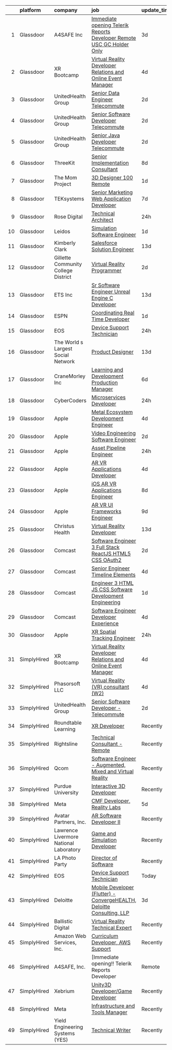 

|    | platform    | company                                | job                                                                                                                                                                                                                                                                                                                                                                                                                                                                                                                                                                                                                                                                                                                                                                                                                                                                                                                                                                                                                                                                                                                                                                                                                                                                                                                                                                                                                                                                                                                                                                                                                                                                                               | update_time   | location                |
|---:|:------------|:---------------------------------------|:--------------------------------------------------------------------------------------------------------------------------------------------------------------------------------------------------------------------------------------------------------------------------------------------------------------------------------------------------------------------------------------------------------------------------------------------------------------------------------------------------------------------------------------------------------------------------------------------------------------------------------------------------------------------------------------------------------------------------------------------------------------------------------------------------------------------------------------------------------------------------------------------------------------------------------------------------------------------------------------------------------------------------------------------------------------------------------------------------------------------------------------------------------------------------------------------------------------------------------------------------------------------------------------------------------------------------------------------------------------------------------------------------------------------------------------------------------------------------------------------------------------------------------------------------------------------------------------------------------------------------------------------------------------------------------------------------|:--------------|:------------------------|
|  1 | Glassdoor   | A4SAFE  Inc                            | [Immediate opening   Telerik Reports Developer   Remote  USC  GC Holder Only](https://www.glassdoor.com/partner/jobListing.htm?pos=103&ao=1110586&s=58&guid=000001833ffadf7684b03131f1118841&src=GD_JOB_AD&t=SR&vt=w&ea=1&cs=1_3409120f&cb=1663225749720&jobListingId=1008132359645&cpc=C3517E2410EFB392&jrtk=3-0-1gcvvlnt2jij2801-1gcvvlntik6d4800-5ce361136a4681b2--6NYlbfkN0Bzkuy17zoNwKMVjyusHhR7JNYo3SmelKzW8jp1Pa4Tk2raGOEy5KgPbfJPdBmcKmRw35whf30mrZP0cR8Vs54RPfcd9NG2M85kepgCUpVkiA6rpdOVkRk7M14uaNcdhRYZba-7aJz9pL_fYpL7PEYw9D8xIhaoSfyaJz2YuoKxdSi1qdiQt9EtC06qGmKBSspDGX2opq9aQbCDe21-gMosBwrdhN80ZaiS-sra6y_Ds54ve6o3ZG6rCezJJ0HmWAw354Jdsv27s6wnFYIgPWoRwYySMKMUj9uaP8MRcF-gYR7Spb957CzEBunJPio3Cq5TrKf84UGckBgptjnBYlsSbKAQUkAMYRpGpxrxke1PhHwg07Gmpq0NWGwrksDXoMiAlcVezFRo_xIFWWXaqEQgC_v_AMDFBC2T3l0qpySl4VdYdpzlDWaRI2myouw-bvU75HVKWNHA0_7p_m_3ZrK-XYMwNJ8wREL_O4sTmjedcEsbwPRk5c4-uaK9RdDrEfQiPBRAkFje04ipcWOskwCFM4Zn3963GBd6vhGfrEjWxUSPWmiiRlHVICf4k2iWYdQ%3D)                                                                                                                                                                                                                                                                                                                                                                                                                                                                                                                                                                                                                                                                                                              | 3d            | Remote                  |
|  2 | Glassdoor   | XR Bootcamp                            | [Virtual Reality Developer Relations and Online Event Manager](https://www.glassdoor.com/partner/jobListing.htm?pos=130&ao=1136043&s=58&guid=000001833ffadf7684b03131f1118841&src=GD_JOB_AD&t=SR&vt=w&ea=1&cs=1_653ce200&cb=1663225749723&jobListingId=1008131023623&jrtk=3-0-1gcvvlnt2jij2801-1gcvvlntik6d4800-e45df41c8139cd05-)                                                                                                                                                                                                                                                                                                                                                                                                                                                                                                                                                                                                                                                                                                                                                                                                                                                                                                                                                                                                                                                                                                                                                                                                                                                                                                                                                                | 4d            | Remote                  |
|  3 | Glassdoor   | UnitedHealth Group                     | [Senior Data Engineer   Telecommute](https://www.glassdoor.com/partner/jobListing.htm?pos=126&ao=1110586&s=58&guid=000001833ffadf7684b03131f1118841&src=GD_JOB_AD&t=SR&vt=w&cs=1_c2c0ea86&cb=1663225749723&jobListingId=1008134370123&cpc=451933188B21919D&jrtk=3-0-1gcvvlnt2jij2801-1gcvvlntik6d4800-736d9607dd5d2d1c--6NYlbfkN0C8O9VKdOj_1Zh75e9_CvYhSsWVxS1Pvi5WUWhsf4w7FIc3O6B0uG3ldAQAeoX1gopL_eZkjMFUEdcPZh3aU1GSytqU4dhwZqEnysZSx3hgCDGvwsrEtCuObb6PgNUZ4jkEYr-V7v6bPP5jUARv73dQEZWFjC1FFY3-EIHf-iWEKU5pLx8An4OL6x_M4iYhJ44_-gbxshUasPB3fb_IJJe6VjKEzYMAON1RnObRYQM0xMI4dmt3wmM8oqQfLdlyrbDCwAegu7SL6jaGTl2JgIz1GyJa9yDsnB93L1tp70cmVvAkSD8NkT5Mhg2U0mJrx6gvOGhtJkT5YJepfn0IOb67BReDb1VJeNoevtXbe3sNUoPjmtR5Crv1yUSYKnV0srxV2XOmyeOZ_NmOCWrfpuuabAPlogQfoJM3Tg4pQTK7PjJD3Z9ruLsvQ90Co5vkY-M%3D)                                                                                                                                                                                                                                                                                                                                                                                                                                                                                                                                                                                                                                                                                                                                                                                                                                                                                            | 2d            | Minnetonka, MN          |
|  4 | Glassdoor   | UnitedHealth Group                     | [Senior Software Developer   Telecommute](https://www.glassdoor.com/partner/jobListing.htm?pos=109&ao=1110586&s=58&guid=000001833ffadf7684b03131f1118841&src=GD_JOB_AD&t=SR&vt=w&cs=1_ce6e4fc6&cb=1663225749721&jobListingId=1008134370803&cpc=FD1C1DA32C38CFA7&jrtk=3-0-1gcvvlnt2jij2801-1gcvvlntik6d4800-38a9d9a7433f388e--6NYlbfkN0C8O9VKdOj_1Zh75e9_CvYhSsWVxS1Pvi5WUWhsf4w7FIc3O6B0uG3ldAQAeoX1gopL_eZkjMFUEdrL0eUEppvbnvSk_d6Jxv8WTdqgV9JpLm14mAPmG4wevejTDg6QeqWZOqf8H-4edc6dgfckk1NM7pPe9X7ANw5p2tNYUEbpK6NWSWqPTnPDUOFxvYHQ6yv9WYbJiFe9mxuuV3ayRAalkdMM90iuesDAGKfdUy18HunxRnJDQKLo02mZdmvA8tlVQN8i3sVu2OII7ipwkr2W3biBLSWFMH8ssyIOh8jH3cIELF7wxUamImuV4PXMET3obQzyI1VXXhHmvg0aCRcqGukctf1-64vpPefjHPDQyC2onidEEJH1K_ZXhfpBtKMusOb8w6PSfIZU_j2krOShJUoUxvQIcun3BrHWwcf8mZf2I9Zl_QpptCNNBAzZ5T0%3D)                                                                                                                                                                                                                                                                                                                                                                                                                                                                                                                                                                                                                                                                                                                                                                                                                                                                                       | 2d            | Plymouth, MN            |
|  5 | Glassdoor   | UnitedHealth Group                     | [Senior Java Developer   Telecommute](https://www.glassdoor.com/partner/jobListing.htm?pos=115&ao=1110586&s=58&guid=000001833ffadf7684b03131f1118841&src=GD_JOB_AD&t=SR&vt=w&cs=1_93e0ce57&cb=1663225749721&jobListingId=1008134369577&cpc=F4EED0218A761C36&jrtk=3-0-1gcvvlnt2jij2801-1gcvvlntik6d4800-8d8f8f05b5b2c284--6NYlbfkN0C8O9VKdOj_1Zh75e9_CvYhSsWVxS1Pvi5WUWhsf4w7FIc3O6B0uG3ldAQAeoX1gopL_eZkjMFUETbJnz0e63igKexAoToTJ4AGlsNGqVm2mLpglUz0t-lhLTQ0YiLFe8OgF4v4cwQxeB97A0Vgw85eGXZHX_K43GRaIMjkWcmrSeeuiXrm-0KPWORN09r4g9k41QQj5kHtWVKoUNCnB6bpp7L8tAe_8fpN69IALPcbRyJjAKsQ_pK3tgC2ez9m1o0X0iz3JkumVMejanbuI-WtHcHWaGW5dm0gIsIQIq-MYwX-VI9N9kbezNh2CBOTj3ZGcktBZb3aATbzWbjX57DhIJ1Qnhyu779VMsasqXixx7tdfpxQhZg-ssOV4nJ6xLacurpCZZiFJagyjDTEkA7z_8TGARf6YPUUtjIk_5iQgAWDMtEtON2wuZ-9nvgRZ_E%3D)                                                                                                                                                                                                                                                                                                                                                                                                                                                                                                                                                                                                                                                                                                                                                                                                                                                                                           | 2d            | Eden Prairie, MN        |
|  6 | Glassdoor   | ThreeKit                               | [Senior Implementation Consultant](https://www.glassdoor.com/partner/jobListing.htm?pos=105&ao=1110586&s=58&guid=000001833ffadf7684b03131f1118841&src=GD_JOB_AD&t=SR&vt=w&ea=1&cs=1_fdb08a5b&cb=1663225749720&jobListingId=1008120575280&cpc=34670CD602BE5E55&jrtk=3-0-1gcvvlnt2jij2801-1gcvvlntik6d4800-7e87d3729d3b05ab--6NYlbfkN0AaAFd0dHz9XjfB1tHXlsdYhewDbwkv9elPMNRfbAmeD6fs5YV84AbtAppN6fiJBnmaGo6Etha_fLkWdAnre9H5_eu_GALSKuLH-6cKQw5ot-KWJJ_A664IoMOnRc3u5YTRWICygFZqXr5KiiUhsWke02gl1qmSUvBrFmqS45zFYAzVeDXnbc7fvsDW6OB0nMddNfHU3-TWDQ9KbUybXPHR__ZotOdjhN3jNinNdz1nMpxrBOTJSJaA3ayceOGUa5PYO8ZDvYakTsAH8600jCXrgnNMyH-kOTM8jF7av8C1g3XHxIaixaROP7sKS-xDVyFWNMf9AYrE2RapO6m9f9uvFmyRXrZ7KGOrtpriolGGF7R18JtCBPFJVDEkUlM9X5D349gELAumnV7pqEy27PVQC5vQVT5c87DN7UFtesQOLQEUuhw1tKFdNSeAHRf-mqodIpzhRxaJC8JIkafTfWNkDXxABCCr6USSuC1fVTya4aK1GdtElCgJ09KCso-mbv-I3w27sGZWU3DfD1ci8hAU)                                                                                                                                                                                                                                                                                                                                                                                                                                                                                                                                                                                                                                                                                                                                                                                                       | 8d            | Remote                  |
|  7 | Glassdoor   | The Mom Project                        | [3D Designer  100  Remote ](https://www.glassdoor.com/partner/jobListing.htm?pos=124&ao=1110586&s=58&guid=000001833ffadf7684b03131f1118841&src=GD_JOB_AD&t=SR&vt=w&cs=1_1b8d34b1&cb=1663225749722&jobListingId=1008137268588&cpc=9DC6E4D8324653EE&jrtk=3-0-1gcvvlnt2jij2801-1gcvvlntik6d4800-0a8e62f0fcc99095--6NYlbfkN0BDp_epf89aHDQhKpPegNJQ_ldQpEFZQsM9OcONMGxWx6pU56EKHF58QjVdAUvn2gVV_7j7KIcVwUjzCLdHaPG6EV_l0b-2MPMW6jsZpwH6SzALP995U1kXgGTsW-2Rn-biobddYTLt6vw_NMDqgo7y2jK-8meWHSB7oHRdkdPkcaKTbdAhLxD6PcKWJd1ZCfU5BH4zkUsAptmT7urn-cKcRucwAz6RVQytQ7TAt0ceSqqIT6X9B6aSDIMmtqwIf018DP1y0T9goXdmXDR9eYGJ_nvuvhqU59sKCInZAXL5UYGPZqwNPBdFhrIuyZUQqERg2VrunJm8cLTiY164SE0cJxNPnEKUng99eGRWTnBEVEQTGcam-lmfIVlNsx0cCr5MDtMF6nbbxwBysvynkJYRjjqrOa13O8KMCFLL5mvFQd-Bm5F1pla1C5405kEaiDls0LlbRtPTs2U8cXVCplOcdA8IAoWIGE2j2RfWQKVw45HdDYfNU-oFtI2z_XitfVX_qCO7uoQRTHSazquikQFQT94q5iIKPgVGRYYAC2q9XZT_1OBzPjWHi83hCf1Sm28C6ajFFTzGwA%3D%3D)                                                                                                                                                                                                                                                                                                                                                                                                                                                                                                                                                                                                                                                                                                                                                       | 1d            | Remote                  |
|  8 | Glassdoor   | TEKsystems                             | [Senior Marketing Web Application Developer](https://www.glassdoor.com/partner/jobListing.htm?pos=128&ao=1110586&s=58&guid=000001833ffadf7684b03131f1118841&src=GD_JOB_AD&t=SR&vt=w&cs=1_c71b2803&cb=1663225749723&jobListingId=1008124630118&cpc=7F6F94E2229B3AB5&jrtk=3-0-1gcvvlnt2jij2801-1gcvvlntik6d4800-d0e947f876205a9d--6NYlbfkN0AuKz8EBO1xHDEL7V2YF9xF3dC_I9B9i-Zw2Jh8clPMK3KTieKealHQySFBD4L6FvPVFMz2YBK7LgnGPIHwxaWdon5Mjpq3U9J_ITlT0XWR-FzPyMYUvjZx3t8qiOKnYl_vB4In6j0RstXVqfRdfO6DvuguUTjOV-A4bu1QHklXLLh1rwB3v2WS1y5sqPrW_u-Ys2vYL_GtT4FDeshSbgqk3nNcor9Yh4S6v8JZuvpk1dKH_VbZWmuy5LNlOaOiOXv_IrB1jRJV8YuvbX8Rffmv7B5AoGz_OyV5opq7SSp0VLJSPAFfvy6uif1xrOPDeK94Mzh0YxqheTziXLKKo7wB9xDsUZfWCKJBY4_iMozUnHKFZcrAqDW5SKe0oxzhcnpgMcbwie-Mp5pHpZOnQsMd-eJ2BELjVFVX--ulf6RMBPEwiEIB5-ESMnoCvWBkoAQpxgEqi0jvFGZyGEXbmrtpfWxwnSOsGWamSI7iQjByrINkwrf177SCt7Z8_NFAES7UGA_VijREMQucKJehoNUfRg35PZl5CHQD9L9NhgZqwZnQ3guC3y3zuRlO4lI0h3FaLa5jcQaUf18KhOJc1RNo4-JBVGEkN6zkiaql0nFzeS9o14jagT_9Mdnv9cFI3aZUq9RwEhbw7jQ7S1y8dMGl8csbQJsRY0JsSzTB4pkIlTx77GYMzKrRUAO-Rk49HlzbO9Gn_rS5ZzNIdTCG5Ksaz0rHxDNDzHtttj8QriloHPJYWaOLQuuQ5C1bwwgZdFTPUy9OmGJ4ZopDQluDAb0TeQECWVvOhZShRmXRJ3t_R_wuiUjdfKYVGpz8tQNEbasGtywdYrEnQ_mIVpWEpA9ZRCwPJ4zTqeyh4Y9uPXSsQKg7ptNAoonc6iGC3-G12QLk-PACbbP8EaJyRJPBoM3ZckQKfbQp9qprkPZY1fmEkw%3D%3D)                                                                                                                                                                                                                                                                                                                                                                      | 7d            | Ashland, AL             |
|  9 | Glassdoor   | Rose Digital                           | [Technical Architect](https://www.glassdoor.com/partner/jobListing.htm?pos=118&ao=1110586&s=58&guid=000001833ffadf7684b03131f1118841&src=GD_JOB_AD&t=SR&vt=w&cs=1_817d0595&cb=1663225749722&jobListingId=1008140749375&cpc=5EFBB0462F9C6B7A&jrtk=3-0-1gcvvlnt2jij2801-1gcvvlntik6d4800-38f8982a1519aa47--6NYlbfkN0BvrjnhlIknunj6B5uFGHHla5BSmGDnouF8_mjReNBU2kRZZ3EzJErpwlB0shyrLhCFWt-4hesfhg4b3eh4KmA0S9-MT_h0YqwC1eiROxq9fCiMG-zEbntbV2L88dl3E16guXX_mOchMw0yjYkVc3SzFRH-JVyP_4Mc75W0QQU_ags_PUIGN1AnzNhzOGhkk0if4a9YOfICIUjaQ-8jHLPH8ibk-C_UNl1bt4cpBK1UZ0XnP8j6f-D2BG-hxnNS8AfGuxpV2zcNl_SPeWkVlyHe4TWhw7BnvbshjY6WaWXbmgUpQUra6frI90UnsXsXZbvsgNA0HD0Wnr4Ufaq134NhEBWSXwkr2zNmdqAi-JT9_9dcSfW9aK5-bqDDmvn8UNj5cFFbB5ht7Qakmu7lmc50R0ApAAbhw-slr21ScyczmUS58WxGPD25jFyFd3fCRpW_ipjAvBiL5EwDwEWcv2jQY0PFoxrlheDeyaDOshJPtw3ooSxyBK8_i1j_uyxN6Io9Yy3Nl3K54JG_Lc0zjTbquB9ezUUrvK5R4t7MyXea48vNrowzfXQQBfCV7gOgxmdYJxIfu-oYfqdf5J6RnxVhFmR8qmh7ZLpay57oXXD6-dyyUlnYtX5R)                                                                                                                                                                                                                                                                                                                                                                                                                                                                                                                                                                                                                                                                                                                         | 24h           | Manhattan               |
| 10 | Glassdoor   | Leidos                                 | [Simulation Software Engineer](https://www.glassdoor.com/partner/jobListing.htm?pos=110&ao=1110586&s=58&guid=000001833ffadf7684b03131f1118841&src=GD_JOB_AD&t=SR&vt=w&cs=1_c881646a&cb=1663225749721&jobListingId=1008138007387&cpc=5FEB1BEB8E14EF52&jrtk=3-0-1gcvvlnt2jij2801-1gcvvlntik6d4800-a95f0a0c65ebb549--6NYlbfkN0CZUO70VSdYKA8PR3jfrSh5ljhqJhfDt0PzQCMubt8cRihWbmqO_-Ccw6DGinMZCyKqFAYQisfGfS42fVVzbRlg7h4fC2GEzWv-DDbnDATpe1WmMvzblF9yVjfJDpAtLYhdaYbyKpbB5i36Q3xUKJscPmr8A1W8R9zpFHF2tgFf6sL38eDpbjTZ0xTivHulokn4L5AnpwG7FR1iqtBYMUcGcYi1UynqwowdKWRXXE6JKR1DE8xFJWdzPRf-w_tV1u2trqLOqjqT69YyctsDr9HTnc4JEvV_qVPlqkJfUmrKtnxheQ_ZFQ3MFHg30aamjUcazZLNPWnAkWAgWfg9CHEzQRw7zlSSuJfTbsT56HauL6xQVVEiL-II8_3suIhkEypSP25M7ouYI1H_F0FhM2vpDkoLbjenbCAp0ikNhCOHhQTy1nsl5EPAwYo9Qm9QcgFhbqf6uFKEXn1-K0Huf8rWumBcdRh8xh0fTrOCl0Vdle4rEMoYYHjGTmdDp5q1djq3Z24tkjVPmesj7NfJnPULOuDKi-U0k1K5bbMAUvfa4EpTXRjOJrOgUMTEQFoU-jGUnYJHdBhdTW3DtX19wKtlUIrZIQ9iqj3ryWf70vrkZz38GX6qP41hBZd8DgtQQbs%3D)                                                                                                                                                                                                                                                                                                                                                                                                                                                                                                                                                                                                                                                                                                  | 1d            | McLean, VA              |
| 11 | Glassdoor   | Kimberly Clark                         | [Salesforce Solution Engineer](https://www.glassdoor.com/partner/jobListing.htm?pos=122&ao=1110586&s=58&guid=000001833ffadf7684b03131f1118841&src=GD_JOB_AD&t=SR&vt=w&cs=1_4fa42592&cb=1663225749722&jobListingId=1008112466280&cpc=451933188B21919D&jrtk=3-0-1gcvvlnt2jij2801-1gcvvlntik6d4800-8424f9ac8ed8c42f--6NYlbfkN0Dig86G4ktrN90rJm4FEtHzKKttloEdrrFpX9HG6zKuQEQUZoc5L3soQgmLoR0fEQwDYAeyaJBEAwRmW9NuI7eDRXFeXOkj4eeZfLPz-gEvmyY-0MQ7Y46wh0mP3m0UXkAXQvjh7lgugm29BNgAmNEuA_duH4jDlZD9sBSPQu34ynwJ2ixnK5ltRrzTeucOmO4LWswUNZLONnUJ07KwSLIp2IYg5Wfkbnt47IIwquxbN3BjHFEk7dv3Okk8IaEKPcXpgj5hR4kg3o0Sk-omp_HakHnW1eboklLk9npztTys09qBCrYVX0UxpjY1KpQtMJ_S6_5C3Jtq46t00JgjyL8e1b-eOZgI2jkmpTzefytn4kZsb_Ew_6v41YqO29Tp6MOOxhU4XXq34OLED5Dl537PjmJgo6GSeo46-_zV1eLphOjSfNN5BauJq6gWNi6-4dytjf_s9KhNIAYJjZuwL3ZWV-lnyieJC1KbLigCvGK2kmhv4dIlW36E1Kf8Msd_R3ul40-jnCywcC-q3_8OPkxXfvkJsK7c8eHZ7iau-KV3EjX5Kpxeg35LE__WdVOaj0OcCO-C6cDPq6d084a7PYO71ul7BIFA-WRC4OiBtbQBnAHsT2Jnr_bRJGOcsO2naViAgEAkYZqkFnukw3hqyHTya_X6emTmLV-sSgylGdbn092Whs0jZ5TdlrEginNNCmwM5mEKUXrw17fIpHIc2whA7e80bsr4huM5zqg9tR1TiNbt_AcwJUXzlp7y_t8u66CdHIawlgj29CWjgPGYsdk-nQe6GlNoYamXYXz64ja8-331TrJ2w1FVnu_5kMtMH0blxDehTMXU9zv73HEwp4QrNacyEMa9WFhm_9GWrUE9q6Jtw0Lihsd4dG56bGXNxuG-bVLxdR2K0m16Uswl80cJKeYkON0f4trO6_D_c-4MC0Ewo3T8_UQJTsD3QJ4Cvp9H-CCFpVbmHdRE2rj4wnN5EmwXq2MKson31wta4VyqiJtG1zWS7T2ddhMmB63jrSjSmayKqAisoXjeQH9infAwuMSh2xQKrhdw7KNXx__-PcFg7Mysz91ooRzaK_Nu2nN8bQ9o6o8u8x7V0QPdTCPOi0lYoTgKDOL-qKLeFRh0fEVqpnGMfPojh4LueymZGA0J-JhyiDcYgQ%3D%3D)                                                                                                                                                    | 13d           | Atlanta, GA             |
| 12 | Glassdoor   | Gillette Community College District    | [Virtual Reality Programmer](https://www.glassdoor.com/partner/jobListing.htm?pos=101&ao=1110586&s=58&guid=000001833ffadf7684b03131f1118841&src=GD_JOB_AD&t=SR&vt=w&ea=1&cs=1_e9a29bef&cb=1663225749720&jobListingId=1008134555804&cpc=93B1EA6E25C5ADFD&jrtk=3-0-1gcvvlnt2jij2801-1gcvvlntik6d4800-c7b949bb228328f7--6NYlbfkN0BBGG9LMNqL16EzDx9S3nKk4b6IwprgSJginr0DZD_oW_fGju1lNZoRnkzm2OI72Ylx0dZDMqi7giitJ48NMFf9c_zue4cCL7VMz4RraAQZUZZDxhKFIAWKQjqW3-QgE1fzyr1INYtnRKFWhykhpSBi3H4V97NGimafh_0v3AAQ4xSjiQRpwrR16gf5mJRkJtSbtx7ByM1I2iJRHeMQ7Xp6zHLL-uUY7IsJsJqrWl5zY3YLJ0UHe1HavKJM-nO9FQ-mQeJL6d4-JEFLtbdLgA12ov0IPNvjjf8Xf2o0saZO0u_DLGGJVwqX8Q-p3rxQYPm_mHqSIGMfkQs4-LrUyYpLhbH9hGWuIBEJqHm2SyYIlVLqd5ZcOeqpbJP76SsRycBHAxemmv4n9pa4yepZYrVIB3DQaFUa5XuooX018jYx24KhYOUrH2OxiVtBgD6y9UUSA9omF3pF0omCa889OAjIkkgs1pRFJ_FTM8PjdYIUdgFiYmI-3VGya1JWYyoCC3an4YTzhWrJ4w%3D%3D)                                                                                                                                                                                                                                                                                                                                                                                                                                                                                                                                                                                                                                                                                                                                                                                                                 | 2d            | Gillette, WY            |
| 13 | Glassdoor   | ETS  Inc                               | [Sr  Software Engineer   Unreal Engine   C   Developer](https://www.glassdoor.com/partner/jobListing.htm?pos=104&ao=1110586&s=58&guid=000001833ffadf7684b03131f1118841&src=GD_JOB_AD&t=SR&vt=w&ea=1&cs=1_6b41a541&cb=1663225749720&jobListingId=1008110315352&cpc=3E225290CE1C2C09&jrtk=3-0-1gcvvlnt2jij2801-1gcvvlntik6d4800-d1e20380151259be--6NYlbfkN0CdNy9g2aZANdx64tcJyvWC4Dh9hlXtf0GcMh6TvyMiE6AIPqQPqecK_sZn2J-Lffg7srZa3eyQzk1XsS_M5imXeRu6Pxa_yaIs704jkDEFcJm5RK4nunFSlw0CICzYn9s-NYDNn_p7hm5-RQDf-rxi5UBf97Mp4e9qPgkSCFe0BjJk8efnZ7V_2v3xMRrO8em6-dRY_DQ5to2dQtR1giyRABmLJJiE1R7lBx3D8RGSAd3pQGkeuVPFUXGN64wvLM50aeWBSjgMspn_gw_btbqdqw-ygZYXB7Gi3wfADLldw8AHCbrATCCNfWPN_wyZn7ojEvJRkX1huT0G0jKGzh7yYk0lRbJBqV61WFP3nRykXbmMr-4JW-UuCYNBbaDpE6i1lfeYUxV1yqaAts4tbHmKgbdoFN3dKD2HpY5rRJyQVOVgcxM6lWi2I3-urSesnTBYJl8zGaVpT73515YLXZ5eeTobXyfHozlApde2YXgeP2Jl7Sl3Kc_aUlE9HmDWlkrFwUTnMERyN-CCGZm8_FX3x3-KTe1J2GKkP8Q3qq0G784GKMf_fpTV)                                                                                                                                                                                                                                                                                                                                                                                                                                                                                                                                                                                                                                                                                                                                                  | 13d           | Plano, TX               |
| 14 | Glassdoor   | ESPN                                   | [Coordinating Real Time Developer](https://www.glassdoor.com/partner/jobListing.htm?pos=102&ao=1110586&s=58&guid=000001833ffadf7684b03131f1118841&src=GD_JOB_AD&t=SR&vt=w&cs=1_a11790c7&cb=1663225749720&jobListingId=1008137713119&cpc=151E51E148764572&jrtk=3-0-1gcvvlnt2jij2801-1gcvvlntik6d4800-65cd5a0897e7b3a6--6NYlbfkN0DAFTyt7pbDCC2JPO79CSdi1dIb81yjczP5qsKcZIxgiYm3-7g-689Ur9xqU8QiYHXmNzPLuLo5S8h5JXuVANpqxkWQkS9uiHeZsM9omxshI37j90HLDsFEN1TLqfh3yQiKwwIg9SeH0ibFaL6FrkuVRCB-iHsAXNnO1Ekx_hKu_mr6OBzyBJ61lDY8cQ2_8kHdHl0qkOsZc8I37ZvRgalHDkIZxg_SznEzqKf6fvKxdh5D_sEFeagR_rjlT3IwOLr9pkM2nmTNySSlBgyTlBwkqsM3zrXSL2heCldcKj1zyHvW1anMpvHX5UiXzDLD3I32D3r4SxXzm6301G-76oBx-3xwKkcq_j1tDVe0tvbgEkHc3vu0E6wD6B20Acj-gEnbdr4ny1P39tB0MrG3oZHF98J-8_Wj4Y9xQGSJIH8I4gerSBWyTt-VfG39twmGOtBy0qvLyWxfvw%3D%3D)                                                                                                                                                                                                                                                                                                                                                                                                                                                                                                                                                                                                                                                                                                                                                                                                                                                                                | 1d            | Bristol, CT             |
| 15 | Glassdoor   | EOS                                    | [Device Support Technician](https://www.glassdoor.com/partner/jobListing.htm?pos=114&ao=1110586&s=58&guid=000001833ffadf7684b03131f1118841&src=GD_JOB_AD&t=SR&vt=w&ea=1&cs=1_48e3741a&cb=1663225749721&jobListingId=1008140144778&cpc=1160948BCBA38B5B&jrtk=3-0-1gcvvlnt2jij2801-1gcvvlntik6d4800-37bf26bcf0842c19--6NYlbfkN0CPuFK2nZOxfoNNJY0Pao8GxSWpION7uy0983NRRg9RKDewEfDB7qPLIZAMCI42lke5BrGdWlu4W0n0EYYDSaFxYsnsHJeL-J8Di0U6RbDltZbUo9vRMm_U56f2EW_sFj9t8CEMCzCsZmmc-dYJ62As9RmUwHLuAEAELLEhUbsw4eNQuRuW7uF5CyxG62v7XCB0yZinXEmukovLESlMKDWKSb0i71Ol0nhXaqfbTgxAi2kruSvfFYZtVi0XBpwi9hSp32bhq8n75ZuIssuUuHnwsqMuiKQZnDNqUt6yz5fvjOgim9JQjYpaII8G1IO4YepAXd1TENWUeXUlCNBpg_3Y08yIopi-P5L5OGXk39UEYrT4PSRibjrVM5k9GH4Hb7ZoKE7hMwAtoDWo6Su8jXxvayypbLW9X284JPAuFbtdqJyCUNnHkJjAkygl_rZkTE8-TT9zfAcy8A%3D%3D)                                                                                                                                                                                                                                                                                                                                                                                                                                                                                                                                                                                                                                                                                                                                                                                                                                                                                  | 24h           | Burlingame, CA          |
| 16 | Glassdoor   | The World s Largest Social Network     | [Product Designer](https://www.glassdoor.com/partner/jobListing.htm?pos=129&ao=1110586&s=58&guid=000001833ffadf7684b03131f1118841&src=GD_JOB_AD&t=SR&vt=w&ea=1&cs=1_438b2435&cb=1663225749723&jobListingId=1008112599839&cpc=8795CF9063CD573D&jrtk=3-0-1gcvvlnt2jij2801-1gcvvlntik6d4800-420423076dbbcd50--6NYlbfkN0DSgjPPcnEdvoK3uuxfISLALE6pB1FR7YSHOr_tSg5_QGIhoz_2VqUepdcKLBLI_zTbR1UYnUQgEX3Lnx619DiwTbHOTQXtKalmPvwAYtO-i-lI2xGlGel3_0HY2_V41D49JE_EUoPys_WDz9XhOGFZeKPafbEKkQA_C7dOcQjGT-snEQcBSAzlVLK8fBmjwGfyqI9O_6KC5meKX1s7cIRhJk5SrLTGXt2_6akOdf4Xl9z1_rq6UofAJAunDXlMseYEnk3IbwYV6xZKxNJI972XEA421JbmJ7vQ9_i8-a3UL-__rNx_x9O3GzUfp7ajzJbkj5FfrehcEANIvQbF36Jbcy5bXeyKJuOSyiPnDE-HVoz46R4UnvjSuoM1MMXNaT8zwkgfKn7pxRWh9RUq-ZKO-etOMFmPJ_nIWdJTVhx89shn10UWXKw75Jn3MK5BklBPZD7yDVk4oE3WzP-J9Tv5SqHDSA-ADisXwDfERotCzaXAUM-DKKGmdq9nTTClpKZ-x4XPrLueG7JypwwH8z4IAbjABlhtP2yI7EmWBGfjB-Fu2daVZimvALCO34Ba2MRfTrWVzjDWNN-JOV2icIY1)                                                                                                                                                                                                                                                                                                                                                                                                                                                                                                                                                                                                                                                                                                                                                       | 13d           | Los Angeles, CA         |
| 17 | Glassdoor   | CraneMorley Inc                        | [Learning and Development Production Manager](https://www.glassdoor.com/partner/jobListing.htm?pos=123&ao=1110586&s=58&guid=000001833ffadf7684b03131f1118841&src=GD_JOB_AD&t=SR&vt=w&ea=1&cs=1_a4e5499a&cb=1663225749723&jobListingId=1008126705693&cpc=1CBFC3E34E2A31FF&jrtk=3-0-1gcvvlnt2jij2801-1gcvvlntik6d4800-c77e58e317422863--6NYlbfkN0APToHrk7ILONyRglvlT3LJMO76dZGJsKlG8WQjsY8CqzJJDeCOMXQiAcrEAdzm8yRMafF04vITX6WyfBr-ka6HszUMHF_exwhmAhrTtEsvUgTLmPalYTl2Nr_yLNrUUx2PptdbrSgro6ElyqwUNCU9aaJHFCE74Re2GyhzUvqK66nVGGLC2zODnKyR9ATjYkmB65tAPbES2ga5DZ9NStvwb7qYs1xdWLbeXS18kI9h-BXKOjj5MTKroUA7-kyERs8lxpoTXT5D4KA0j4SnX22fZHzki3IFGiH8qi5wSWXcENLEnOacp-wflTaDuqM8bDzMaODeWe5R8I-8rUjKIQnfyAY1kjFa4uZvlz3UqiLuDmnZWZoQ3RpK_vIn5X_ILMrT8cby9xloHRrKYtq98H8PL00ep0zE2S5FTvQ5WImruLPz4vnOoDDfyLP8mlRrDs5yzt5fk1iVACT-XQWM_8VMHTD65v8mKV5nKeAwhHbxn8JKmLuDsorTVg5jkkFPKZVgA49AHe7YhliRWCRNdUrmmdBB3oshpkw%3D)                                                                                                                                                                                                                                                                                                                                                                                                                                                                                                                                                                                                                                                                                                                                                                              | 6d            | Irvine, CA              |
| 18 | Glassdoor   | CyberCoders                            | [Microservices Developer](https://www.glassdoor.com/partner/jobListing.htm?pos=119&ao=1110586&s=58&guid=000001833ffadf7684b03131f1118841&src=GD_JOB_AD&t=SR&vt=w&ea=1&cs=1_794b1e6f&cb=1663225749722&jobListingId=1008140369900&cpc=47CFDC01B3F81FAC&jrtk=3-0-1gcvvlnt2jij2801-1gcvvlntik6d4800-bb3298fb9408b904--6NYlbfkN0CpFJQzrgRR8WqXWK1qKKEqALWJw739KlKqr2H-MSI4eoBlI4EFrmor2FYZMP3muM2qU_lxeZ-TX-p8hMSzP3aGUbVOTs-BzpE6M3AbHmsFySF4lBEiJKYMg8t-FjehmHTHIzMtKeYmZi5xuL_fyYOLM16pFpip8lmqId6YqmTmN1ag2PPNnq8TszyFJIi7xGjlu-5YPI8M4g2D8xlck8fGq_G5YBEjJv_22gxZ41azSjL7MStiIQk6x8ySaKNzx5sWwciyPEa-5AVBYbwlVQlhiKHucYKe8yJqHmaefbknuNU8Kaoq_cTBuRKXKlOZtsbs8SZyCHwvaNpMh_9A923t_vqS6dYPq4pnBNq2pQnrZPKIfYidoyTNqJX5_IsUCtDwUjR0SPqvtggFt74YimE-3n0OvInEZoM5KdLSXK6v_UOaAf3xrDca8vkQSPvScpMFN1qGzCT1esIdg1hON9HkELgMmXlGbudcck5596EQT3ijUe0zkp1TzbWGd4LpxTdVJ_js0gxKXTBG8c76kDB755oFzq2m7Dbdpba2USv8RNtAQHs0xNS_6QkNIoMpem8jLcxsi0OFRm5doJGJsmk7XCKLS--AWADreogwglzGqdT_tsqdk3Jh0RAk8OTEvewKodTT-jIkOrjDqz680bIFmZ2CF09BQlRQCUoR_FmfPY2pi7gau0CtAiET2gs3XYKIrqakww3XPhoRkrd7ioM-rsdrKDVL9Oj_1CMoaqKpQgcg_4XEBMbK4BlXYCKV8xIShmMkMcpkPC6bfK_6RxiSewnb2WiyFF4usLd15reNqkTMDoLFSwb_J54nZQtVmh8CRq5feWW2kBbSpEzVAyux11sSITGPwmy-fQyW1ruFs64yBHhFbIGbRCJASQyYtT9SjXXbmIKS1nFxlgrzdtWekEy7zZStMkFmQJ5PPeRLVOatbfwnq_BlvMuV11E16ge-psk-X2x_56eLx4umnWs9eF9kMxzeepx-1FMF5e0C9Q%3D%3D)                                                                                                                                                                                                                                                                                                                    | 24h           | Norfolk, VA             |
| 19 | Glassdoor   | Apple                                  | [Metal Ecosystem Development Engineer](https://www.glassdoor.com/partner/jobListing.htm?pos=113&ao=1110586&s=58&guid=000001833ffadf7684b03131f1118841&src=GD_JOB_AD&t=SR&vt=w&cs=1_a81cd9f0&cb=1663225749721&jobListingId=1008130706159&cpc=A65DF3A704A48F9B&jrtk=3-0-1gcvvlnt2jij2801-1gcvvlntik6d4800-34285fefa804d21e--6NYlbfkN0BvKrLyj5gPmtZO9T8euul8TCxuuKNOtzRJOomxnwSEodTz2Bc-sPZlADHp0xxmf8UhnkRm8CLRgau9pdxtEC682DJZz-ptGlAvFAHbiMgPfmMMvnzl9-z559pzEM0nRJOQr3jXymVuAQM4DumC7mC-KnxqRLVnQXDIcZ_DdGygG_koZ3mwrRH6Rtvzs8wj0y2c2r1h1Sm7U-QVX8QWpmCchAx3X1bGo9a5d4YtKy4w8jy9tnk7IDbP7kawTqHR3pfgnGgDE7uRpspHvS_xlXNWEcMbA-zTK8RNWmyt8T_1gpREZkrbvIHCmeODHbq5o3mqLsZfdxjknvgNdbMziIKRArCv3zAa3ORg3AjriFf7B5yoMza7axX1AJJ73mI6PqZRc5v78arnVetSIhS8dSGPYUg1UrLeVN2maMiyo9gW-0a6OOhOUkse9ku2rxkXwROHpbtRDhsPCW8PkDDt8c9iLzi6Eq5oOCN1KUeXiQh7gAVENZqanp1GxeAiAYv-UFXfYADbTkZ8uw4tYrTrZMuhcCun-U4Xcrlu5amT5EW7SM1SGXrhhoG69cRrfFw6q12xbYrb76Fa_Z8pMTYd1x9wPQGGIDwetueF5XfOF5DppUCVgVTkAwT02Hcss0_Uyq7OoSdkA7L9lhUS6ueJRzqd9DdW9DvCrA770LcTK52bWppfJW886pMzTD4bNLk37uzxLBUL-LoZM0zd9YozEhpd-eXy4SHH9Dpz3oP96ZT360hSAjYXs2VzvpffClctbj6WClr-i0GLNDxSZWYmRqdtMr0W9_LXUZXMHFgdS0t3_nC3UaqkChpbiblIPznu0F2jf4uceCtCXdS-Qi7M7PdwUlKqaDBzjdY121gM0RaztyjxwBTBh6WTkxBh9pVCDDVlBtoaVL6fZ4Hi4MeLurIYPmDOuWoF790LE_QTXw1TJPuba3R_MWpWZ9WR63kPFST8q4Hr5Qk7Aa3UEFrWSNIeN1ugeWkG9yc%3D)                                                                                                                                                                                                                                                                                                                          | 4d            | Austin, TX              |
| 20 | Glassdoor   | Apple                                  | [Video Engineering   Software Engineer](https://www.glassdoor.com/partner/jobListing.htm?pos=120&ao=1110586&s=58&guid=000001833ffadf7684b03131f1118841&src=GD_JOB_AD&t=SR&vt=w&cs=1_75e2ec01&cb=1663225749722&jobListingId=1008133141257&cpc=9908D8D4413DBB8A&jrtk=3-0-1gcvvlnt2jij2801-1gcvvlntik6d4800-d420d06f5bacd007--6NYlbfkN0BvKrLyj5gPmtZO9T8euul8TCxuuKNOtzRJOomxnwSEodTz2Bc-sPZlO_uSwsktAejkb2G_8bUD-xraKGK0eOUb9zeAlFqV428aMmmM3RKm5CMwTygtVsVG83Qknt7qsFiB6UIra3byWiuvdalWuHP5CAmrucwZLsAv-tnhe-x6nRqjJrwa_hGRyqk-avCLEQjoKQPPB4YPbxG5UUNu4jKwGb9qZDBZK00ma-cJ4CJ4OfS9UmgcG32Kkt47YGo8pHeN_x4aHckRhci0haoCXDKh_rXESTIg_TTdli93WUGEwoScBaCrfVTfkrw_Ht9axyT2Onig-5aVwrFw9_RwHhXtSwrfk-qTwBsu3q_Inot6OITeY4RuzJXbopsFtEYzlnvQ1ACa6irWvu2V5iMF85cttwTgqJz2emAurMU_O3EBe5_kGKPC05DbqYP0ULu77GnAk4FfE2XTkzQIBmsXupNMjJNH4FsCVJkKebwBrb6SadB0cfFuR-o3GFLlxaetNGtRe4xhdsxQ2mDYb__OEkbTSHr2x-3kayuQBlUzP0-JpYqEZ2l0y6PhWwtfKRjexPrBjY-K__lJEf4gC7NPH2_SCKiSC6KLQdszh3KVEk3-3N1QtUKV8tmE_X71dsW80isT3AWr6N-abq5ijCUzEWiPIawMC3eVjl7mF92x0UPPUwcbTEJHzUSBkqX5fOw8mv2Q__NYa7SGpan0eG9Cl9SInlogeFF9ls6zW63KU5dcloIqJ4Edac2vab5XJ43L5aOcNCDOiNx67Gjb1eZhMtsr-vNamPNid3YgWuRtThLErXac2vYU683H3M_8GfIAhyyBmqL45vUCAeu5KdxnMGwOb9zosfOhDdYbmmiRrER9t0xjQZL4vUdDNnzmScwHZCzzmGvYYxWX-2HLa5R5q25L_dJwfmCqwdvxPUzVoxY1q_o667SK-egNih11r68rjcE06HOP52BABrruWo4ueFnG)                                                                                                                                                                                                                                                                                                                                       | 2d            | Cupertino, CA           |
| 21 | Glassdoor   | Apple                                  | [Asset Pipeline Engineer](https://www.glassdoor.com/partner/jobListing.htm?pos=116&ao=1110586&s=58&guid=000001833ffadf7684b03131f1118841&src=GD_JOB_AD&t=SR&vt=w&cs=1_491f2a06&cb=1663225749721&jobListingId=1008138702927&cpc=334ABAF5D42DC775&jrtk=3-0-1gcvvlnt2jij2801-1gcvvlntik6d4800-d6b763c08d9e2d2e--6NYlbfkN0BvKrLyj5gPmtZO9T8euul8TCxuuKNOtzRJOomxnwSEodTz2Bc-sPZlbtkML8D-m4pQRSWMmBuXUKNP5-FKGpqut54Z9xVJmKcNg5QK39dHaYh9zFxiTlJPRIVH6GmVelziycjV8thAdsJR9vOnKOAEqLZLKyAFMFBlSPoIEa0PSqSOBBkuOADg_1vvcPLDAJKN6h2LppDCxzfSgXk-a7gdTrcbtTCeUUEr9nN4GFAj6J3rV8-_qGiROvTRtD3q77i1SNyJzErbIrL6-V1pFytuUw9EvBW96sOBuXMyJDuSBE48v2clM9hYbM8880jf2wv5fFTQkf6rHyjxqse-uMLL_nWxWXPQhzUuWePwC6Flm4PACxwYh9mKsYDJhbc_7Ec9ZKdbM809dYDGHvaGn7zlkyesqqpCQL4DkidtoEOVBO4FEoIVe62k-r-KEh4hbIzhvKnmZVUxPNaCTAD1XVHOdYaeZvl993k4sxptwHWOai5_6LvWdkdkYrt-k00g_s-qzdsDdn3QPGfH6hx2bw5NhlZD3OBhTOEwXQe5rRmdjypp-avdlkJzyH7YWLIZRjw8GuXOHdqn0rGrCBFREFTlDCbMx9pzankq_nahJYVqQJydaSz7iEaTCZjuBiQSlBqfieD5o3jrrxHAg7BFCqze6Q2jWVJ1C0bSVQ3PUEbv2Ku_k_30EFZf-Vai2BOmIN08dvlby-oc2VveEWH-glFMGfGHvz2tfjmxAfOKP_xpqUO97gEB4yljROlpsHLswHpqfs0tLRQg9IamzkgXRTJijBN-DVrFqDtgh_DexkBZYETu06AOkXTFZIqUcoF8r05kSRWpCf9WGgWLGJXUbz3eA8U__AlSmA_otUBLkWFWI8-xv9pmFHaC4q0ufduz94OlO2lfoC8uPGJWqMVkBhaP7O432QmKaTIYgW1YVuOkIQk7U-nDhXvMayaUAcnEWr6z_1PStdqdSg%3D%3D)                                                                                                                                                                                                                                                                                                                                                         | 24h           | Boulder, CO             |
| 22 | Glassdoor   | Apple                                  | [AR VR Applications Developer](https://www.glassdoor.com/partner/jobListing.htm?pos=108&ao=1110586&s=58&guid=000001833ffadf7684b03131f1118841&src=GD_JOB_AD&t=SR&vt=w&cs=1_05cb66f0&cb=1663225749720&jobListingId=1008130706359&cpc=AC285F3A3ECA6BB0&jrtk=3-0-1gcvvlnt2jij2801-1gcvvlntik6d4800-55059640dd1773ed--6NYlbfkN0BvKrLyj5gPmtZO9T8euul8TCxuuKNOtzRJOomxnwSEodTz2Bc-sPZlbtkML8D-m4r1Ix6DLeqtxr4SLEKKe7r0fp9wumlFf3rpyvb7KthvRZw6AxaMg4CoDi8hnnfQKaMLXkzhB-_nJGUN4qPAjJPhNVCUnqfVdP2BW7V9NxLCCn1BT2NCwJ0XPT176jR56iSdY76ZvlEHzI_ZKzmClej1_dQumBOviq66ZVrDmBUWlKwitwT2JvcsmYzimDu-GIemZpyosK7bxfeAfqfwyqphHNGoJWMZZBKjucSLx3AF-iSs6sW00DJhVQdg8sw5zUTZVS6jQu-vgtFOAKFhsEdGJ7ZFN2Wpg6oMRt5EukCx7CiMUMzxiN3wtPpqdBzizJVheQ8hmtFRk_vEN-HhVNNeUwh6w80CiFLocXjXqNlmtdDKPOq1jM002fcEwoyrd5mvWkTH3b6y6DUs3cNTnU71Wxm095bGCH0YpidGk4JzyY7LV1eLPy7kIsi6GAOy4okTBiDaQWKEZL6viVE5Q82z0mYFqd79Pyzi4JMAcMSphM-yGVUJ-6_8V_dCwSxW_7yjzK-QiUwLyyOAX6vbszbW5Wy8XleZdBIpnwlqiKkQ2elUKA2mqYLGpkaEnVtOg_nhjPePHmvhR5TThoP5htSkzYoY0W7LCtqcL3kmdU5SsPlAbxSf9Yjo7GR3YSTbpcORBd3EoAtadH9nYTyC_fw1b7xNBEUIoXafgorVC7aF-hbgxfpJYEWgftjZbEMq2ouTx1Tb_fGoFjSrjv3K5w6-gW0oIbztatpxBNHkKzjJkWaHa-_zUuAs4UKOnv5ERnc4lNW8xwrKqkpOg7zapL8TPJznY7ShpAC65KdbmhUUjc87-r7HQG0btT7q9B9LIb47eM-Ej8MATgZ_Y_NCUZpxg9gh4n48WXkcTrisN7Xg9dTR98kVy73EkP3VrgS3ldbquULc01zSTA%3D%3D)                                                                                                                                                                                                                                                                                                                                                    | 4d            | Boulder, CO             |
| 23 | Glassdoor   | Apple                                  | [iOS AR VR Applications Engineer](https://www.glassdoor.com/partner/jobListing.htm?pos=127&ao=1110586&s=58&guid=000001833ffadf7684b03131f1118841&src=GD_JOB_AD&t=SR&vt=w&cs=1_6fb5f48c&cb=1663225749723&jobListingId=1008121811243&cpc=2CAED5C921A5F994&jrtk=3-0-1gcvvlnt2jij2801-1gcvvlntik6d4800-ac7b6a0aa8d040a4--6NYlbfkN0BvKrLyj5gPmtZO9T8euul8TCxuuKNOtzRJOomxnwSEodTz2Bc-sPZlt2Zgji_QUXGAZeKDdtC_g45ZRlJRJe9usrafKmqjF9-Ohah2LfCBT4qLtV0RG_If_0WWjkhguXC0H3zonf_JzSDrRoTQZ0FSg_7TamlYXqw6GQZneqXhdB4HMWvoAt4KsUDt_0-TgrFwGUawajRQG8PNe7MseyHrmuuoSGrthV3JCET1-jDFA-ZlZo085W9Kk1XvtSV2jrZjnHwRwsrpmEUhd5PPVFJy2kCiOlv6hV-eSAdf2PVfZzBgMpQ15YeWATpuJnUFOSmGpDUcRLzxUEoZHFeOtUwLG4pSscw-QBdOw-L5bkzZmXE_JknJww5YdCgGlFn3ln8uZIXeE2LU3L31d1cplLMhwylQd2SCInjAIBERsxcoX78iyw9CwfF82_muJ8wJ8sE4OOHAULen9VuPK0-W8m5fC9bYwM6PeAnwa8IZ9c5vDuMF5mDBAokKJg9R2M-t12zosM0ck9vx8EUcFgqnduAmIlBXDa2utauHLkzmL6S5XxQkGH5QZRsRVhsyo3SS7lGvMVuh1CZxHg2Gfu0X4N4h7pCdNdqGlDbIpozFHYkUPeJi1QLuVhSeeCBE6224c-4rgOfnIXYs0bcz92wwUzkReExbgvZgdmbW2FTh13VFteD4nk-zAadomhav6KgWtFQQuc9ScAqvWp5TyadDcdPoagHr4eFdstNQoePy3VRf5LfLQLQrpTOxxNPdmROK6v5_K_NNYfO0olhtSnEVWccW4HPKrgulerEg_NCarGhxvkZJNCTFS2odq4YWlwCPa-gX4DG8ZeXBjF6YhN-AnDDDnlkOvnlsFyUT-zvsY-o9OVcKu4fF_jylKZqNVKfpfNcl8Dsu5e8u3NKJRa-KGm63fXS67om0MST2CTTTIrVT0LUHXwZWglzQje3QStH_TEun41MzZDWbT-HCTiH49E0r)                                                                                                                                                                                                                                                                                                                                             | 8d            | Cupertino, CA           |
| 24 | Glassdoor   | Apple                                  | [AR VR UI Frameworks Engineer](https://www.glassdoor.com/partner/jobListing.htm?pos=111&ao=1110586&s=58&guid=000001833ffadf7684b03131f1118841&src=GD_JOB_AD&t=SR&vt=w&cs=1_7e11f0cf&cb=1663225749721&jobListingId=1008119547537&cpc=F41FEAB56D215062&jrtk=3-0-1gcvvlnt2jij2801-1gcvvlntik6d4800-90b9c76de9637a6f--6NYlbfkN0BvKrLyj5gPmtZO9T8euul8TCxuuKNOtzRJOomxnwSEodTz2Bc-sPZlbtkML8D-m4oj7_VbaRCaCuUzVBDvRWRF-7UU51s6yS61mbg_jRV7sJVBQ26DSAhw53pePn4upLCUJbv2jJX-aU8ZCt17zZteS8VnffBQC9vPKF0BPtlYFfhqMr7E5y3XliLvs0Y13YPpoTOcqnVFxO6eIPPm9XGnvYzyOJ65sUAk3_wOZnTiMWSYYMDHuhZ2UWH9jLGpLNRtueX4kxi7dx_NfM7B0DnjBlLh74oDrF4KGq_KF9WH0a_32kDdFh76DVknc-MwM69DHy9u7bGQg5V7iNmpKMyuFOiJolhtTfISDRfTPRX4g25Z6AbII3r3EppFxDFt8U54enL1WDbBkl7z4TVRjiZfu1u5TpDjrTPre5xni73VX6nRf99uDMm7Uz375oU254MR1vx0ZCXkVCL0QaNOfCAByexDfwox5fdKZpUx55cgoWd94XzmuUiiwU24ZnYA_wXZX3zqzqZQcDvYQL_w1IzOgZ7rYdx2lGCfYfylAZbiC-qsCWSUTFLanyzuBeTeg2lmeHdfABAquDfJp1A1QPzJ2KGPF2qqOMWc2IWydTaAPi35SOllxyQMG_uzr9AjLvjnC4gIewuAwxuJRzl6zNclSEFR3DCwy34Q4rEZ03Zy9tKe4fogsbwVLS4NdmAon4siT6fZWnhOd-GilRY1Loj16TDBQDL21wE6ssg7rZ7wesEoqc3ft4FXewuGnGpe6IrKBuXih5UN3GpnIeLIyX9FKPifOHWs71WYE1r2Asz8VlxukqVOEaBTrkApP4vVbhIBtLaWNS0Qnm-Gx-7GFZ00dtdx-KlBPBqJUrXfe8ectozouFciAPYALYChIPO-zqUUyewyYzgSj1lgxoj5EexXzRwYcdIqwkyG-7qn0U8peQg1yAiVpLVAPhe3t7Ly46XyhkQQe5Ptjw%3D%3D)                                                                                                                                                                                                                                                                                                                                                    | 9d            | Boulder, CO             |
| 25 | Glassdoor   | Christus Health                        | [Virtual Reality Developer](https://www.glassdoor.com/partner/jobListing.htm?pos=106&ao=1110586&s=58&guid=000001833ffadf7684b03131f1118841&src=GD_JOB_AD&t=SR&vt=w&cs=1_30765b14&cb=1663225749720&jobListingId=1008109636495&cpc=1160948BCBA38B5B&jrtk=3-0-1gcvvlnt2jij2801-1gcvvlntik6d4800-7532e83fd44a413e--6NYlbfkN0DJ9JRso26i2D4tQcfl1gtFXJkAeNCKWTrBM27lH9GOblpLlfXdLf9Oa44B845qjcfg9EnfdyU5JUoPPudWc5vZTOrT9P57j4xw7V0eiNlNbZ9YwZY4lvNNJ3z_87j3twfBIEBy-p9_urdH41yj96TxS3thBE-u50c2zijZRekBzQ3sxQczyA6HnvjWxyBOJGg6P8_QZf--DRTfKyLQGB3Z1sGOBogYwqB5QHygN43JQGUTxEj4tuq-Lut2tUp6d1k2jQLJtx4pgCNtNUJOplYYX8EMTMJHCn88gsB957HpA54XEcfeLnExFF3W0gMM9k-fMee-8_fdoa5y2leMSNd6PDnSOBloL5b5EPUWLYPruuLSsV-ghubKS7ZHn3htSDHD2hP8nz3m9fp4ql0CG9_7rrRChAr29OPbhZWp2xJU2pyGLWN6C83cMmwaR8nV1d6xQioxxX0PGERuUpeD3MKfItxfGWm1M9v-S5kyKUskAGwvHXQx-f7MC_9PwBGp6WQdybTWgkiToL-gOZwOfBANvPCAQnXYXNMa5TstbxbsmD570p0EZgx2ZYF9NVAm-ZU%3D)                                                                                                                                                                                                                                                                                                                                                                                                                                                                                                                                                                                                                                                                                                                                                                     | 13d           | Irving, TX              |
| 26 | Glassdoor   | Comcast                                | [Software Engineer 3  Full Stack  ReactJS  HTML5  CSS  OAuth2 ](https://www.glassdoor.com/partner/jobListing.htm?pos=121&ao=1110586&s=58&guid=000001833ffadf7684b03131f1118841&src=GD_JOB_AD&t=SR&vt=w&cs=1_1fe6b63c&cb=1663225749722&jobListingId=1008134997925&cpc=84DBBAA61F05C438&jrtk=3-0-1gcvvlnt2jij2801-1gcvvlntik6d4800-b39c477968e3feb0--6NYlbfkN0Cj-KmZPsf9w80C8b1WzNVrlanjD2SXJjxuCbUWHsXPZlTAgGmdtIUzoKTi6fK6WvaOMNfw6fJTRHPl8B2AK8A9CRlTQEs8TbvyskYK2a1ukqBoMYRh7OsNB4y2qakNTo9dCPPrj5GKoSHjwUa7MA3A5BIKEPzTOjrkmH3yhQJ2gD8w3PyWNjukrQgZ_nwxTF0zOGYEWclDOiJE40CSPQZnQtj1B4xZ_8tDL0UdET4dzkMbTyYsPhXKQ5wIvXMxfJx_GxI_uHnpujXYCws-tal6Blh8iw6Hg84qPNS4ltj2qW4oqfNXc_FTQFHhkgifCIzbeK9WNSb_11KIN1SISK0SEljYa0vhIsZBpR_jj_dSQ9H1rjdy8K93mAjYyTLUG4Dt5-OBj5NWvykI3XuW6CQCpoU52RVQkdszY7z6Gj8ThT8nRbnCZ3Pmn5Iw2tpU12AhwEc9hZJCC3H3eWYC8f2hoW00bqiKUCFNFkhTeAEya1z9lJrJFxojJ6xrVi3RQ1yEHev-h_2Avr_LgsbgRfBFYAE6qlEF5p6IHUsXGjSkx9P13lewv5PvJtB_GClqZzK-5CS3tejZbqH9spFN362yvyQOiS37l16NBJUQH5WrtsFIttjUx1dItMYfgv2HNcGfOASBHIbT1Hmbly1lwmk0UKvnHGjgURvRL-k5o3G9KNcM85fbsgP2U_FQw1F9RVX8FfAOHup5BHSt-uddIfjcAQw_nsESTZSUDXH6ybqPOUyMCoE-PbWE8LvVUVLJt3c7RN44O5SoeQNxonu2xNPHO6Uoa9S7VWWm3_OvYeIkzvU_XBeGmK5LiQKDjhloWoiL3mUWOjkdxm53TLs7bM32nQBiYqU5GPwHKU7mWSxtHv_z9wUinDGbdpwBG30mBrIh6rl272H8VXWxwh0lwQBQv2uCjkkyUsVxF-kveDeCwwUSZDtKP4kruN7lnvd37PJBJAlLT85uVhL-J6185bAempuzJZWxHtkgZIQsDazgi-ZCbi9o3gX3s2qJ-BGQ-7IwmHjwfdc8tNS6R70ew6yfreMPX_nNHSv3HgkURtBFq2yAg9Fr-kz1j8vurbpaADUPQ52bvB7noWnv1jPS2dtaXhyq0zZdrYe8VKfWTm0jwDaHEK6CWhRAGZXQ3EOzWWCdW8wtKc7yO6ds6BijjbwbD_M5G5jei4bLyTX9Urx65kqB96zJBwGsW3wYuIDrVs2VKLzgzYC2BCEroYlkOGioZuOMD2I-tzAFnmEEwReVnSzousC1QKef87xxc422oB8%3D) | 2d            | Philadelphia, PA        |
| 27 | Glassdoor   | Comcast                                | [Senior Engineer  Timeline Elements](https://www.glassdoor.com/partner/jobListing.htm?pos=125&ao=1110586&s=58&guid=000001833ffadf7684b03131f1118841&src=GD_JOB_AD&t=SR&vt=w&cs=1_3566f60c&cb=1663225749723&jobListingId=1008131218816&cpc=155EB9D5185558AF&jrtk=3-0-1gcvvlnt2jij2801-1gcvvlntik6d4800-ff6118e3afa52fdd--6NYlbfkN0Cj-KmZPsf9w80C8b1WzNVrlanjD2SXJjxuCbUWHsXPZlTAgGmdtIUzoKTi6fK6Wva6M4M7yRK_vkGvF-ujjvNXvALEMcp8jkFzwyAGQHY2nf3XEW6IexLtNLsFNrICABDc5tSHpuSeAaJP4D0tEymEwaMARh4h6OlYkE7WFzWMjCPrF9ynHtlGkRP9N3pAiB0wtEyGxWPcOMvbvfPbDyUfRhmTOB3u7PRmrq1HFr2YgZguHFaF37PtCmGMhmoSBlclBIIGjsdP2hsDWhfEtW_flig1zWdMMFTd4rpZ2UMUiUMAZl-9hxcU0gL8Z5-aM7J0Nt-3t3FVNUFifkr95Ga79JDdG1xIGKPShjUnZiqPEV_9PTE3DlYIq6vl7Jjbb8YNsdqdUOW7imSTvRupC_T2vfyRBt0_F9ImPsGfIwtccHmaP5iViw9I-szx0kVv5E2YERxfF8JOI5c9GuMXpFzdypxhl1CX0bWMpv5iVnZX0Sv4lVHhVDNP1M0bEXbcbNKwsXrR_Ta1eMVgn0vZ9Pa06PHEi5i96NcErNoSAKHBLEsn-nZ65RI2AWupGjMCoH7fwhgaQ_n33Xus0SCZfvtFgFbYxb-Ez9PGmYpY20ln6yrHsIsjc67L1XMuM_X3UB5VecSElBgcaenSB6rk1HfiRzWmx9Jpecp_iFpdo0WVdfvHYQc3l0K-gnDSbCPiPNpkmKOMHv1iDu6gImPp5UW3qfukCw_J9NA_9N3eCYOFzuD7iEHmPY2dqbKX3f6JdZQPKxfkVYDPnfpxwtvnnszO8czn_bc9_dWLJqq8ExQ_LUljL6WW_XuMNOA8v4ntzKJ0AVejPtzXk31xuw4PME_vW-t8I8A9N4ZpStxlFWZlGN6HPzyDuZVUwlaJoETgxqa82fbDSnxOxtnkOo42ctKehaqzFdgjThnzA7LD2bVNgRx4MzpZ8bYUyAcfLb5J7Vtkjx_NUsBh5XjyIIc4SCqdifJbZYI5YhiqkrhO-B56N2BFgBmYjIZA-wj7W3y2DcTFghO9TqlOArAesVlD2TYA3SyjJMqNBOMNLehQSUZ6qjBkrKqWIor4GThe6d2EYT1PottvwNWodipNjYX0NcKO_q9aPH5hSd-LR1XhEjBw3pPAPUhk2RMgRoyNpx5W1ufj6nRP5KbLutAW46cGdNde)                                                                                                                                          | 4d            | Philadelphia, PA        |
| 28 | Glassdoor   | Comcast                                | [Engineer 3  HTML JS CSS   Software Development   Engineering](https://www.glassdoor.com/partner/jobListing.htm?pos=117&ao=1110586&s=58&guid=000001833ffadf7684b03131f1118841&src=GD_JOB_AD&t=SR&vt=w&cs=1_34066d3b&cb=1663225749721&jobListingId=1008137671489&cpc=F5E96E35A1725171&jrtk=3-0-1gcvvlnt2jij2801-1gcvvlntik6d4800-671d81c647333f97--6NYlbfkN0Cj-KmZPsf9w80C8b1WzNVrlanjD2SXJjxuCbUWHsXPZlTAgGmdtIUzoKTi6fK6WvYg1wv3xwoMly1ljYk9L8pZrhrAu-lvNfK_oQ7mLOkmE8hnuoQOFOM98wh181Q7kSOI3pdg4crNEvTaaeaohU5irgGoWEfJT9v4y0XT67-2dymyKaTpAHhXjsvR8rsBpej6VB2eZQrRTVkE4k8TdM0KT5BYyVx_r2XulJbqN_gYPfxFfczfZfM6Lr7b_ebVAvmmo22bw4AQOjJsCwqtGM_osFmnOXUIyk3no02wrySwD0CmogcpL42eIgzf-fVvn9UcpS2rp5GnA0GpPK_GnAKi1I5V0wsztj_Eh1XwUXwgEawRGsbKyDd_eU4acIDziD4QUMeAYnOMkkMhYrgtgaMzyX9g2T_N_ZcK7RoM5QeLCJNlt5PVU7on5kBWqOy01c3kjoTmT5s62qP5k1u6m3j0OvJmtbYUA6ZUJ-dPpee-poZjL1JwczDku98Q0HBVdF-XdgxzxN72k7c-WlcfcJY_lkgFCXdtat196ZOzAAGc8w1ut5IAptt3zhavsPdDF1RsmZxsq-iao07TMrVqBJ_6JES92ivqNKDzV9aUyflw1q6t9d0SH0LwIkIj0t3JHnXXGdR6wi-euizZ9t9_TTGlvvgznvrYVODyq82WlH4lu9WXm5KOMd409rCEHBRhuEtSX-3-pcnQb8_Fg2jaIOT3zkVN0844U9U5JGTBhMwkuDcCse5ZD_fajB_3Xby8fhyAPuy23dpa_8EZafjgcKOD1lcpVSCQ3KcCIccDtSA1OCLKikomZAQtgnFS72i5o6cwnG4AzVpfkZMvPwJl8jXOtZ4SxZrX6uLBplW8ZX8LwNVppzRWymmiaFjz6wfn4mFwma8_A5U1C8ud5tqLlOrNKGMLPfyCe4b7JQkOqAzkmqzNU-5UVEJc7dSjGK1__ZLaOXzkLetMfJHa4gNyxt7Rabo6IO67nFK_f03SGyELjNFPAMdhhkaC14JEQjJ7tkl-vU19wT9plEsQmU2RajbV-1_Jxsx-UB0yic-se3Bb-U6MVzVAKI_kIAVLQ_bDe6hcaVzusKOj9rEvTpJri5gRvBzkvdFTrbRDDZwhhJ5A-4rsCMQhYGAItp9N8BgHLDGS2dnv8k9ZRaQs93VOJ95Cp6-RPpPCSMSPTjKHCSQlkLO-Ek01r4bW-Pp-pHYG9yWvP64b8njdveNCtax-jnYc28EchAEYTfzjzO4koU6DRQ%3D%3D)                    | 1d            | Philadelphia, PA        |
| 29 | Glassdoor   | Comcast                                | [Software Engineer  Developer Experience](https://www.glassdoor.com/partner/jobListing.htm?pos=112&ao=1110586&s=58&guid=000001833ffadf7684b03131f1118841&src=GD_JOB_AD&t=SR&vt=w&cs=1_a1172d91&cb=1663225749721&jobListingId=1008131218664&cpc=F583A5AE0DDDFE3A&jrtk=3-0-1gcvvlnt2jij2801-1gcvvlntik6d4800-38b503ac9aa98bbe--6NYlbfkN0Cj-KmZPsf9w80C8b1WzNVrlanjD2SXJjxuCbUWHsXPZlTAgGmdtIUzoKTi6fK6Wva6M4M7yRK_vkgFThNXzps_ifh9ZcbR-Xbad7xzo4xalrWTfPFrjyCpbO0DU-h1AecghoywaLQv5wOc6STx7WUv2TEn5frjZnjCZFlxnmPR4_tetHaao8ATivOjEL1EYVjtpJXeBMLHLPNsUbCPAX0iVv4qgf7vH6m_bCykX_mws4cK8r8RraZxDQAT-uubzZB_2qdcUBrh4MUhKtp2Q8pcZDYPL1pHTIAg3iH1rBYh2mJhvwC1WbmrYc6RCUblHBASUM_NbSz52lNF8b8HKNdGOkEyd8V--vbWipyyiYI4zGjrpzF5rMNr0To5lLYQZ6__W5TxoSBuZtsk4wCemmYQ43zTDFOSsOYHE7jxlHvrRt47-a-vAjVpJc4zAaFh8if06BzSJ1naGz07078pjZ3AA9hsJhjQwM-THPKJEsEXyir6HRfNwf6Vuz7P-CvfxOra72VvxQLfL0EPj-67uE-gIgbwHcIQ27C3xvTsmT549rkdnrdO7-qc596Om2uH2CAR6qWhjDFkLaRc-mPPGDayHpVZXsR4jPfae-ggxWbtPAdd5Yv5GMwVqKO1Xi1jvx0qG8PqsCjrPxidHLiLZRa31B4kRQJaFeYabnICOSvsBxuGS0OP88KsnWwyGSyA1V44JTO8fEkFvEvhgpa77B6pgVG8AQ_CGnc8KOYDGg0lJkDQF3oC7B-RKDqk8eGzzlua2h-rm9AMDHFBl9dV5bIr4a9OAUdxJ7R2YPLlhVm-b-rrjH77rgZqsRE7MOX0TNjPjBINOSal8nOc2OHmB-Mt0rRKQYIEQ7b82SrgwYbVsgZsxr1-1fmwVZsMA6oRmurCmdpsf0r3CjnryQITrteJkP01S5eycGM12-YKEmkeKfwChtmew8TEGpDLj-7dg6EytCtIyV6q6TSt1lbjw6NDegb3NgmPOkauBXob9qpuSmmRPDxuzdQhT_pzRrAS1mg4-qXZ1QJ3JyhNgdkcBNRQ3w6ReXCoRZ0Btm44wU8xC54Q9QQUsEwssP-moq1YkTlkjY68xkDySrpnfKs1M-q6Qs9K6_vfIdLPSPgMoAOYcra36c9cJ_GXO5Bwwv0WJVoNctdD6j7Ubs05fiEcenIWR4gOiOs0N7E%3D)                                                                                                                       | 4d            | Philadelphia, PA        |
| 30 | Glassdoor   | Apple                                  | [XR Spatial Tracking Engineer](https://www.glassdoor.com/partner/jobListing.htm?pos=107&ao=1110586&s=58&guid=000001833ffadf7684b03131f1118841&src=GD_JOB_AD&t=SR&vt=w&cs=1_b947d868&cb=1663225749720&jobListingId=1008138702977&cpc=334ABAF5D42DC775&jrtk=3-0-1gcvvlnt2jij2801-1gcvvlntik6d4800-64245e1ba82b2c45--6NYlbfkN0BvKrLyj5gPmtZO9T8euul8TCxuuKNOtzRJOomxnwSEodTz2Bc-sPZlt2Zgji_QUXGCQyXsa49Wd3eb9mWT5Clb8JEtdHGUUISLOC9kRa24rvrgZwhy37LlT-dhxn6fPjaEJ63u0fEILgDC1FbPRIZ-Of3Y5N66s4VsmVa9xqaw56TgGb8deM4x6XFpjOJzl7-ihCAHMGziR-PmCOzCTSI0HZnfthr82UFI9NQ0iQ4OY6QRiBmSF_0x73o61kQhNr9QNI49U7Il4M0UGo_8Tibt6orjTKx3GOZez9aPuO6CQHYM0xx0AsjdQK19bF_KxKoxiR2xo9cDCEGLJy9GzQ7KZwnkYLhQ5qRqgditWvazO-uCqA6DXe957CRSBqnaaVMztEIEanQyh0re3lKOe3xtY0nev2W4zW-5NcTJGG8DUtB5Qu82mIARyLsWbAE2PagGo_MDFYaKu-ga_PsHTlS0y2E_obLfhZEQdEvscIXhI1My765_6vwb7V8hqazo1kI4WmRD3bAjXD_j11iPoBy_xG8mPPvhNFG3-haX0QXf9c9VHon8w26bVS5fMnvHNfcBlpW89WhKjCJ7_87rlfUKOc1pHh1lNwF6Ssiu2VSw9L2rC41DmurANyeWlzwC0hnoNv6-JIkW4QJTBCEhEyr-oXA2KvfqZBc_EKJc4HsARlq5m7r-P3o_jlkU7mi6QAricP6vjkl09hCjAF0XS2A5pdhGmPmNxmojkFHi5_0rOCXdupg7gD_14a7LHMiJBOAmE9KoWH9Dkg2QejXpIjakmxQw_U7Kj-0wAqhUu5FfSZGnv2MJnwcLFfSRTTozynDMgnRNrzqcAL-5JWoaoGQHw9TVhihfSakg_U8vpaay0mnX4A1cOF1v3gef410W9Zo4sgP7cPOvESk-mqP_TEwcP2-MJn2t5pxqP4Zf1S5UazJfO5BWJt24_fwajTkzGhti5SS3gUclhg%3D%3D)                                                                                                                                                                                                                                                                                                                                                    | 24h           | Cupertino, CA           |
| 31 | SimplyHired | XR Bootcamp                            | [Virtual Reality Developer Relations and Online Event Manager](https://www.simplyhired.com/job/pIjhXtq_giP-Y3sW2YsdWHhhaj1eTWYhRMd58xayaWHqZ0nHmCK3Ow?q=virtual+reality+developer)                                                                                                                                                                                                                                                                                                                                                                                                                                                                                                                                                                                                                                                                                                                                                                                                                                                                                                                                                                                                                                                                                                                                                                                                                                                                                                                                                                                                                                                                                                                | 4d            | Remote                  |
| 32 | SimplyHired | Phasorsoft LLC                         | [Virtual Reality (VR) consultant (W2)](https://www.simplyhired.com/job/Qf2qz0-rxdBZTu6LDBHiAhqGb9Sucre2GrO-KcMJib8E_rXVGsMSQA?q=virtual+reality+developer)                                                                                                                                                                                                                                                                                                                                                                                                                                                                                                                                                                                                                                                                                                                                                                                                                                                                                                                                                                                                                                                                                                                                                                                                                                                                                                                                                                                                                                                                                                                                        | 4d            | Remote                  |
| 33 | SimplyHired | UnitedHealth Group                     | [Senior Software Developer - Telecommute](https://www.simplyhired.com/job/NJTzx7g7tGTeujrzkmuH9zBEdz3eD_UvpXQ8PyjSw2Y-7BQVvGDbtw?q=virtual+reality+developer)                                                                                                                                                                                                                                                                                                                                                                                                                                                                                                                                                                                                                                                                                                                                                                                                                                                                                                                                                                                                                                                                                                                                                                                                                                                                                                                                                                                                                                                                                                                                     | 2d            | Plymouth, MN            |
| 34 | SimplyHired | Roundtable Learning                    | [XR Developer](https://www.simplyhired.com/job/wOQuZ9koRYUSm1hEeqD5cBAg2gv6ZaNx9lP6DooZsrvy6adzC62lYg?q=virtual+reality+developer)                                                                                                                                                                                                                                                                                                                                                                                                                                                                                                                                                                                                                                                                                                                                                                                                                                                                                                                                                                                                                                                                                                                                                                                                                                                                                                                                                                                                                                                                                                                                                                | Recently      | Chagrin Falls, OH       |
| 35 | SimplyHired | Rightsline                             | [Technical Consultant - Remote](https://www.simplyhired.com/job/O1YEjbT-OffG_BwZZLDDR_MXR4qqjlBM_OSXUD7ABebGyUjYRzDpOg?q=virtual+reality+developer)                                                                                                                                                                                                                                                                                                                                                                                                                                                                                                                                                                                                                                                                                                                                                                                                                                                                                                                                                                                                                                                                                                                                                                                                                                                                                                                                                                                                                                                                                                                                               | Recently      | Los Angeles, CA         |
| 36 | SimplyHired | Qcom                                   | [Software Engineer - Augmented, Mixed and Virtual Reality](https://www.simplyhired.com/job/rPaOgRQUOO-uwB0dr36CH2vpyrMbODf0PWh1j7xqeEFKGpU0ygPp4A?q=virtual+reality+developer)                                                                                                                                                                                                                                                                                                                                                                                                                                                                                                                                                                                                                                                                                                                                                                                                                                                                                                                                                                                                                                                                                                                                                                                                                                                                                                                                                                                                                                                                                                                    | Recently      | San Diego, CA           |
| 37 | SimplyHired | Purdue University                      | [Interactive 3D Developer](https://www.simplyhired.com/job/V76HiP4xnvRBBT6K-n3_Aj63UnWdSszyw3n14uNA9KGovlsslfuQvw?q=virtual+reality+developer)                                                                                                                                                                                                                                                                                                                                                                                                                                                                                                                                                                                                                                                                                                                                                                                                                                                                                                                                                                                                                                                                                                                                                                                                                                                                                                                                                                                                                                                                                                                                                    | Recently      | Hammond, IN             |
| 38 | SimplyHired | Meta                                   | [CMF Developer, Reality Labs](https://www.simplyhired.com/job/9uq1o0UC6xYXTTSO0AdWtTM7F2_B9viayJnwGXId6zRJFA3H4xo8AA?q=virtual+reality+developer)                                                                                                                                                                                                                                                                                                                                                                                                                                                                                                                                                                                                                                                                                                                                                                                                                                                                                                                                                                                                                                                                                                                                                                                                                                                                                                                                                                                                                                                                                                                                                 | 5d            | Seattle, WA             |
| 39 | SimplyHired | Avatar Partners, Inc.                  | [AR Software Developer II](https://www.simplyhired.com/job/UeNDfsvrvGKqJT2_CcRkXhDQimk6kBmqp97LV9GSoNPJsJtnaRbEsA?q=virtual+reality+developer)                                                                                                                                                                                                                                                                                                                                                                                                                                                                                                                                                                                                                                                                                                                                                                                                                                                                                                                                                                                                                                                                                                                                                                                                                                                                                                                                                                                                                                                                                                                                                    | Recently      | Remote                  |
| 40 | SimplyHired | Lawrence Livermore National Laboratory | [Game and Simulation Developer](https://www.simplyhired.com/job/zh4ty15gSUHHoW-pmw-PO_lbCuq-sM37ba1--Ucn72_uGJccthUfmA?q=virtual+reality+developer)                                                                                                                                                                                                                                                                                                                                                                                                                                                                                                                                                                                                                                                                                                                                                                                                                                                                                                                                                                                                                                                                                                                                                                                                                                                                                                                                                                                                                                                                                                                                               | Recently      | Livermore, CA           |
| 41 | SimplyHired | LA Photo Party                         | [Director of Software](https://www.simplyhired.com/job/5VX_3D2yTSz4OOS3OLYOiOg2AsK4CH6LtS-nSKVqDex-TK0qndSRxg?q=virtual+reality+developer)                                                                                                                                                                                                                                                                                                                                                                                                                                                                                                                                                                                                                                                                                                                                                                                                                                                                                                                                                                                                                                                                                                                                                                                                                                                                                                                                                                                                                                                                                                                                                        | Recently      | Glendale, CA            |
| 42 | SimplyHired | EOS                                    | [Device Support Technician](https://www.simplyhired.com/job/TKv8BD1J0oKAK0w0yrX30a7315Io2Aln9M0afgbC6bHUfxzl20eCKg?q=virtual+reality+developer)                                                                                                                                                                                                                                                                                                                                                                                                                                                                                                                                                                                                                                                                                                                                                                                                                                                                                                                                                                                                                                                                                                                                                                                                                                                                                                                                                                                                                                                                                                                                                   | Today         | Burlingame, CA          |
| 43 | SimplyHired | Deloitte                               | [Mobile Developer (Flutter) - ConvergeHEALTH, Deloitte Consulting, LLP](https://www.simplyhired.com/job/bAS7STBZe44ATbJuphWN7BjnunyS6dvz15qQJnfs6CvNN2SWXeh0xQ?q=virtual+reality+developer)                                                                                                                                                                                                                                                                                                                                                                                                                                                                                                                                                                                                                                                                                                                                                                                                                                                                                                                                                                                                                                                                                                                                                                                                                                                                                                                                                                                                                                                                                                       | 3d            | Dallas, TX +8 locations |
| 44 | SimplyHired | Ballistic Digital                      | [Virtual Reality Technical Expert](https://www.simplyhired.com/job/3_Z9PvPR1KdAK9FvakgJUX5eoOunP3Vdusvs2xDkQg0VEPa7Ew4k8g?q=virtual+reality+developer)                                                                                                                                                                                                                                                                                                                                                                                                                                                                                                                                                                                                                                                                                                                                                                                                                                                                                                                                                                                                                                                                                                                                                                                                                                                                                                                                                                                                                                                                                                                                            | Recently      | Williamsburg, VA        |
| 45 | SimplyHired | Amazon Web Services, Inc.              | [Curriculum Developer, AWS Support](https://www.simplyhired.com/job/VJ2mxpB_C3RiZ9WEdGHt_L8L7tDgh2uUlbSQc1Inzt2mb5hjGzhRXQ?q=virtual+reality+developer)                                                                                                                                                                                                                                                                                                                                                                                                                                                                                                                                                                                                                                                                                                                                                                                                                                                                                                                                                                                                                                                                                                                                                                                                                                                                                                                                                                                                                                                                                                                                           | Recently      | Remote                  |
| 46 | SimplyHired | A4SAFE, Inc.                           | [Immediate opening!! Telerik Reports Developer | Remote |USC, GC Holder Only](https://www.simplyhired.com/job/-NZkVATGQGzaGByFOjGJOVesCCZ0dKfhsAgyibmhUAigjjdlW2WAsg?q=virtual+reality+developer)                                                                                                                                                                                                                                                                                                                                                                                                                                                                                                                                                                                                                                                                                                                                                                                                                                                                                                                                                                                                                                                                                                                                                                                                                                                                                                                                                                                                                                                                                                 | 3d            | Remote                  |
| 47 | SimplyHired | Xebrium                                | [Unity3D Developer/Game Developer](https://www.simplyhired.com/job/YuUbm78xBqflz-omGH2qI3qNYNDhQatwxs8NlQ5gujkRGKlVBxr80Q?q=virtual+reality+developer)                                                                                                                                                                                                                                                                                                                                                                                                                                                                                                                                                                                                                                                                                                                                                                                                                                                                                                                                                                                                                                                                                                                                                                                                                                                                                                                                                                                                                                                                                                                                            | Recently      | San Jose, CA            |
| 48 | SimplyHired | Meta                                   | [Infrastructure and Tools Manager](https://www.simplyhired.com/job/-krCiaQOzOeHIu6RZGhJszjppMbLqYnM_VorRFxKDnfd9pENy7ukkw?q=virtual+reality+developer)                                                                                                                                                                                                                                                                                                                                                                                                                                                                                                                                                                                                                                                                                                                                                                                                                                                                                                                                                                                                                                                                                                                                                                                                                                                                                                                                                                                                                                                                                                                                            | Recently      | Burlingame, CA          |
| 49 | SimplyHired | Yield Engineering Systems (YES)        | [Technical Writer](https://www.simplyhired.com/job/BlOF_zyMs7lcLtlOkS3ZcQxgivKsB3LIuS6JBYosBOBIS0fP3cZ9vw?q=virtual+reality+developer)                                                                                                                                                                                                                                                                                                                                                                                                                                                                                                                                                                                                                                                                                                                                                                                                                                                                                                                                                                                                                                                                                                                                                                                                                                                                                                                                                                                                                                                                                                                                                            | Recently      | Valencia, CA            |